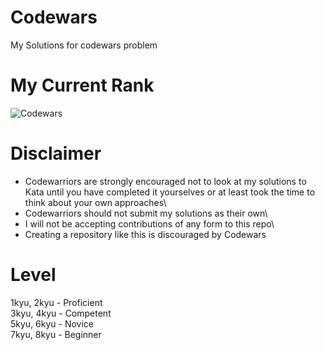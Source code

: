 # Codewars
My Solutions for codewars problem

# My Current Rank
![Codewars](https://www.codewars.com/users/Sia%20Yang/badges/large)

# Disclaimer
- Codewarriors are strongly encouraged not to look at my solutions to Kata until you have completed it yourselves or at least took the time to think about your own approaches\
- Codewarriors should not submit my solutions as their own\
- I will not be accepting contributions of any form to this repo\
- Creating a repository like this is discouraged by Codewars

# Level
1kyu, 2kyu - Proficient\
3kyu, 4kyu - Competent\
5kyu, 6kyu - Novice\
7kyu, 8kyu - Beginner
